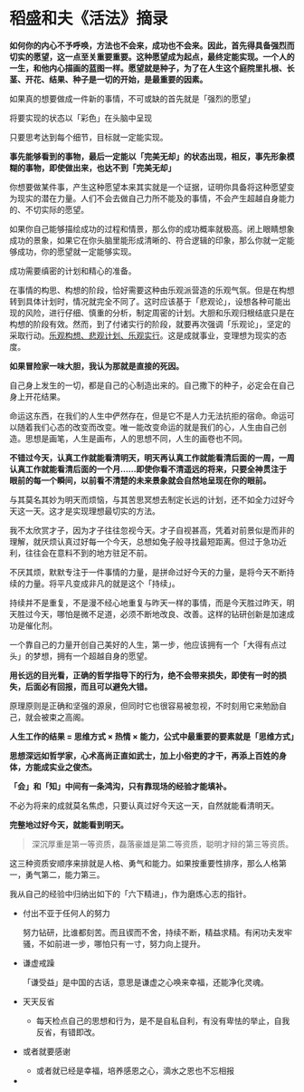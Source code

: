 # 稻盛和夫《活法》摘录

**如何你的内心不予呼唤，方法也不会来，成功也不会来。因此，首先得具备强烈而切实的愿望，这一点至关重要重要。这种愿望成为起点，最终定能实现。一个人的一生，和他内心描画的蓝图一样。愿望就是种子，为了在人生这个庭院里扎根、长茎、开花、结果、种子是一切的开始，是最重要的因素。**

如果真的想要做成一件新的事情，不可或缺的首先就是「强烈的愿望」

将要实现的状态以「彩色」在头脑中呈现

只要思考达到每个细节，目标就一定能实现。

**事先能够看到的事物，最后一定能以「完美无却」的状态出现，相反，事先形象模糊的事物，即使做出来，也达不到「完美无却」**

你想要做某件事，产生这种愿望本来其实就是一个证据，证明你具备将这种愿望变为现实的潜在力量。人们不会去做自己力所不能及的事情，不会产生超越自身能力的、不切实际的愿望。

如果你自己能够描绘成功的过程和情景，那么你的成功概率就极高。闭上眼睛想象成功的景象，如果它在你头脑里能形成清晰的、符合逻辑的印象，那么你就一定能够成功，你的愿望就一定能够实现。

成功需要缜密的计划和精心的准备。

在事情的构思、构想的阶段，恰好需要这种由乐观派营造的乐观气氛。但是在构想转到具体计划时，情况就完全不同了。这时应该基于「悲观论」，设想各种可能出现的风险，进行仔细、慎重的分析，制定周密的计划。大胆和乐观归根结底只是在构想的阶段有效。然而，到了付诸实行的阶段，就要再次强调「乐观论」，坚定的采取行动。<u>乐观构想、悲观计划、乐观实行</u>。这是成就事业，变理想为现实的态度。

**如果冒险家一味大胆，我认为那就是直接的死因。**

自己身上发生的一切，都是自己的心制造出来的。自己撒下的种子，必定会在自己身上开花结果。

命运这东西，在我们的人生中俨然存在，但是它不是人力无法抗拒的宿命。命运可以随着我们心态的改变而改变。唯一能改变命运的就是我们的心，人生由自己创造。思想是画笔，人生是画布，人的思想不同，人生的画卷也不同。

**不错过今天，认真工作就能看清明天，明天再认真工作就能看清后面的一周，一周认真工作就能看清后面的一个月……即使你看不清遥远的将来，只要全神贯注于眼前的每一个瞬间，以前看不清楚的未来景象就会自然地呈现在你的眼前。**

与其莫名其妙为明天而烦恼，与其苦思冥想去制定长远的计划，还不如全力过好今天这一天。这才是实现理想最切实的方法。

我不太欣赏才子，因为才子往往忽视今天。才子自视甚高，凭着对前景似是而非的理解，就厌烦认真过好每一个今天，总想如兔子般寻找最短距离。但过于急功近利，往往会在意料不到的地方驻足不前。

不厌其烦，默默专注于一件事情的力量，是拼命过好今天的力量，是将今天不断持续的力量。将平凡变成非凡的就是这个「持续」。

持续并不是重复，不是漫不经心地重复与昨天一样的事情，而是今天胜过昨天，明天胜过今天，哪怕是微不足道，必须不断地改良、改善。这样的钻研创新是加速成功是催化剂。

一个靠自己的力量开创自己美好的人生，第一步，他应该拥有一个「大得有点过头」的梦想，拥有一个超越自身的愿望。

**用长远的目光看，正确的哲学指导下的行为，绝不会带来损失，即使有一时的损失，后面必有回报，而且可以避免大错。**

原理原则是正确和坚强的源泉，但同时它也很容易被忽视，不时刻用它来勉励自己，就会被束之高阁。

**人生工作的结果 = 思维方式 × 热情 × 能力，公式中最重要的要素就是「思维方式」**

**思想深远如哲学家，心术高尚正直如武士，加上小俗吏的才干，再添上百姓的身体，方能成实业之俊杰。**

**「会」和「知」中间有一条鸿沟，只有靠现场的经验才能填补。**

不必为将来的成就莫名焦虑，只要认真过好今天这一天，自然就能看清明天。

**完整地过好今天，就能看到明天。**

> 深沉厚重是第一等资质，磊落豪雄是第二等资质，聪明才辩的第三等资质。

这三种资质安顺序来排就是人格、勇气和能力。如果按重要性排序，那么人格第一，勇气第二，能力第三。

我从自己的经验中归纳出如下的「六下精进」，作为磨炼心志的指针。

- 付出不亚于任何人的努力

  努力钻研，比谁都刻苦。而且锲而不舍，持续不断，精益求精。有闲功夫发牢骚，不如前进一步，哪怕只有一寸，努力向上提升。

- 谦虚戒躁

  「谦受益」是中国的古话，意思是谦虚之心唤来幸福，还能净化灵魂。

- 天天反省

  - 每天检点自己的思想和行为，是不是自私自利，有没有卑怯的举止，自我反省，有错即改。

- 或者就要感谢

  - 或者就已经是幸福，培养感恩之心，滴水之恩也不忘相报	

- 
